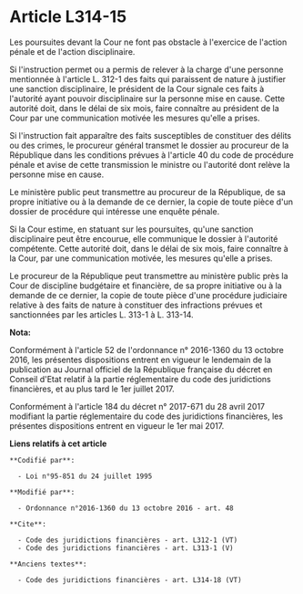 # Article L314-15

Les poursuites devant la Cour ne font pas obstacle à l'exercice de l'action pénale et de l'action disciplinaire. 

Si l'instruction permet ou a permis de relever à la charge d'une personne mentionnée à l'article L. 312-1 des faits qui
paraissent de nature à justifier une sanction disciplinaire, le président de la Cour signale ces faits à l'autorité ayant
pouvoir disciplinaire sur la personne mise en cause. Cette autorité doit, dans le délai de six mois, faire connaître au
président de la Cour par une communication motivée les mesures qu'elle a prises. 

Si l'instruction fait apparaître des faits susceptibles de constituer des délits ou des crimes, le procureur général transmet
le dossier au procureur de la République dans les conditions prévues à l'article 40 du code de procédure pénale et avise de
cette transmission le ministre ou l'autorité dont relève la personne mise en cause. 

Le ministère public peut transmettre au procureur de la République, de sa propre initiative ou à la demande de ce dernier, la
copie de toute pièce d'un dossier de procédure qui intéresse une enquête pénale. 

Si la Cour estime, en statuant sur les poursuites, qu'une sanction disciplinaire peut être encourue, elle communique le
dossier à l'autorité compétente. Cette autorité doit, dans le délai de six mois, faire connaître à la Cour, par une
communication motivée, les mesures qu'elle a prises. 

Le procureur de la République peut transmettre au ministère public près la Cour de discipline budgétaire et financière, de sa
propre initiative ou à la demande de ce dernier, la copie de toute pièce d'une procédure judiciaire relative à des faits de
nature à constituer des infractions prévues et sanctionnées par les articles L. 313-1 à L. 313-14.

**Nota:**

Conformément à l'article 52 de l'ordonnance n° 2016-1360 du 13 octobre 2016, les présentes dispositions entrent en vigueur le
lendemain de la publication au Journal officiel de la République française du décret en Conseil d'Etat relatif à la partie
réglementaire du code des juridictions financières, et au plus tard le 1er juillet 2017.

Conformément à l'article 184 du décret n° 2017-671 du 28 avril 2017 modifiant la partie réglementaire du code des
juridictions financières, les présentes dispositions entrent en vigueur le 1er mai 2017.

**Liens relatifs à cet article**

	**Codifié par**:

	  - Loi n°95-851 du 24 juillet 1995

	**Modifié par**:

	  - Ordonnance n°2016-1360 du 13 octobre 2016 - art. 48

	**Cite**:

	  - Code des juridictions financières - art. L312-1 (VT)
	  - Code des juridictions financières - art. L313-1 (V)

	**Anciens textes**:

	  - Code des juridictions financières - art. L314-18 (VT)
